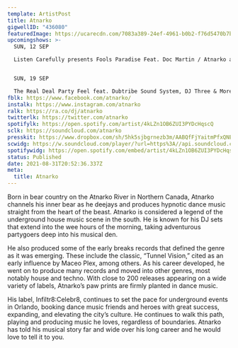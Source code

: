 ```yaml
---
template: ArtistPost
title: Atnarko
gigwellID: "436080"
featuredImage: https://ucarecdn.com/7083a389-24ef-4961-b0b2-f76d5470b7bd/-/crop/1510x478/0,0/-/preview/
upcomingshows: >-
  SUN, 12 SEP

  Listen Carefully presents Fools Paradise Feat. Doc Martin / Atnarko at Edge


  SUN, 19 SEP

  The Real Deal Party Feel feat. Dubtribe Sound System, DJ Three & More (16-Hour Marathon)
fblk: https://www.facebook.com/atnarko/
instalk: https://www.instagram.com/atnarko
ralk: https://ra.co/dj/atnarko
twitterlk: https://twitter.com/atnarko
spotifylk: https://open.spotify.com/artist/4kLZn1OB6ZUI3PYDcHqscQ
sclk: https://soundcloud.com/atnarko
presskit: https://www.dropbox.com/sh/5hk5sjbgrnezb3m/AABQfFjYaitmPfxQNEIls_Yja?dl=0
scwidg: https://w.soundcloud.com/player/?url=https%3A//api.soundcloud.com/tracks/986186149&color=%23ff5500&auto_play=false&hide_related=false&show_comments=true&show_user=true&show_reposts=false&show_teaser=true&visual=true
spotifywidg: https://open.spotify.com/embed/artist/4kLZn1OB6ZUI3PYDcHqscQ
status: Published
date: 2021-08-31T20:52:36.337Z
meta:
  title: Atnarko
---
```

Born in bear country on the Atnarko River in Northern Canada, Atnarko channels his
inner bear as he deejays and produces hypnotic dance music straight from the heart of
the beast. Atnarko is considered a legend of the underground house music scene in the
south. He is known for his DJ sets that extend into the wee hours of the morning, taking
adventurous partygoers deep into his musical den.

He also produced some of the early breaks records that defined the genre as it was
emerging. These include the classic, “Tunnel Vision,” cited as an early influence by
Maceo Plex, among others. As his career developed, he went on to produce many
records and moved into other genres, most notably house and techno. With close to
200 releases appearing on a wide variety of labels, Atnarko’s paw prints are firmly
planted in dance music.

His label, Infiltr8:Celebr8, continues to set the pace for underground events in Orlando, booking dance music friends and heroes with great success, expanding, and
elevating the city’s culture. He continues to walk this path, playing and producing music
he loves, regardless of boundaries. Atnarko has told his musical story far and wide over
his long career and he would love to tell it to you.